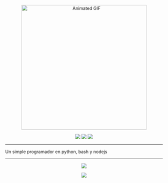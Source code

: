 <p align="center">
  <img src="https://i.pinimg.com/originals/a9/22/95/a92295d45988e061987793b545d1c131.gif" alt="Animated GIF" width="400">
</p>

<p align="center">
  <img src="https://img.shields.io/badge/Python-3.9-%233776AB?style=for-the-badge&logo=python&logoColor=white">
  <img src="https://img.shields.io/badge/Bash-5.0-%234EAA25?style=for-the-badge&logo=gnubash&logoColor=white">
  <img src="https://img.shields.io/badge/Node.js-14.17-%23339933?style=for-the-badge&logo=nodedotjs&logoColor=white">
</p>

---

Un simple programador en python, bash y nodejs

---

<p align="center">
  <img src="https://github-readme-stats.vercel.app/api?username=Keiji821&show_icons=true&theme=tokyonight&count_private=true">
</p>

<p align="center">
  <a href="https://discord.com/users/983476283491110932">
    <img src="https://img.shields.io/badge/Discord-Keiji-%235865F2?style=for-the-badge&logo=discord&logoColor=white">
  </a>
</p>